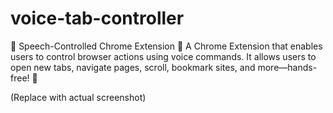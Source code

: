 # voice-tab-controller

📢 Speech-Controlled Chrome Extension
🚀 A Chrome Extension that enables users to control browser actions using voice commands. It allows users to open new tabs, navigate pages, scroll, bookmark sites, and more—hands-free! 🎤

(Replace with actual screenshot)
